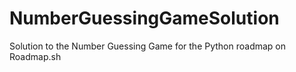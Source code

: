 # NumberGuessingGameSolution
Solution to the Number Guessing Game for the Python roadmap on Roadmap.sh
